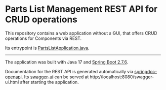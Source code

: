 # Parts List Management REST API for CRUD operations
This repository contains a web application without a GUI, that offers CRUD operations for Components via REST.

Its entrypoint is [PartsListApplication.java](src/main/java/org/hawhamburg/partslistmanagmentcrud/PartsListApplication.java).

---

The application was built with Java 17 and [Spring Boot 2.7.6](https://spring.io/projects/spring-boot).

Documentation for the REST API is generated automatically via [springdoc-openapi](https://springdoc.org/).
Its [swagger-ui](https://swagger.io/tools/swagger-ui/) can be served at http://localhost:8080/swagger-ui.html
after starting the application.